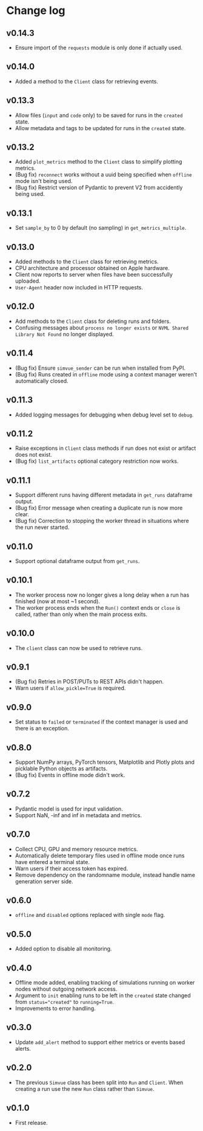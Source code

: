 # Change log

## v0.14.3

* Ensure import of the `requests` module is only done if actually used.

## v0.14.0

* Added a method to the `Client` class for retrieving events.

## v0.13.3

* Allow files (`input` and `code` only) to be saved for runs in the `created` state.
* Allow metadata and tags to be updated for runs in the `created` state.

## v0.13.2

* Added `plot_metrics` method to the `Client` class to simplify plotting metrics.
* (Bug fix) `reconnect` works without a uuid being specified when `offline` mode isn't being used.
* (Bug fix) Restrict version of Pydantic to prevent V2 from accidently being used.

## v0.13.1

* Set `sample_by` to 0 by default (no sampling) in `get_metrics_multiple`.

## v0.13.0

* Added methods to the `Client` class for retrieving metrics.
* CPU architecture and processor obtained on Apple hardware.
* Client now reports to server when files have been successfully uploaded.
* `User-Agent` header now included in HTTP requests.

## v0.12.0

* Add methods to the `Client` class for deleting runs and folders.
* Confusing messages about `process no longer exists` or `NVML Shared Library Not Found` no longer displayed.

## v0.11.4

* (Bug fix) Ensure `simvue_sender` can be run when installed from PyPI.
* (Bug fix) Runs created in `offline` mode using a context manager weren't automatically closed.

## v0.11.3

* Added logging messages for debugging when debug level set to `debug`.

## v0.11.2

* Raise exceptions in `Client` class methods if run does not exist or artifact does not exist.
* (Bug fix) `list_artifacts` optional category restriction now works.

## v0.11.1

* Support different runs having different metadata in `get_runs` dataframe output.
* (Bug fix) Error message when creating a duplicate run is now more clear.
* (Bug fix) Correction to stopping the worker thread in situations where the run never started.

## v0.11.0

* Support optional dataframe output from `get_runs`.

## v0.10.1

* The worker process now no longer gives a long delay when a run has finished (now at most ~1 second).
* The worker process ends when the `Run()` context ends or `close` is called, rather than only when the main process exits.

## v0.10.0

* The `client` class can now be used to retrieve runs.

## v0.9.1

* (Bug fix) Retries in POST/PUTs to REST APIs didn't happen.
* Warn users if `allow_pickle=True` is required.

## v0.9.0

* Set status to `failed` or `terminated` if the context manager is used and there is an exception.

## v0.8.0

* Support NumPy arrays, PyTorch tensors, Matplotlib and Plotly plots and picklable Python objects as artifacts.
* (Bug fix) Events in offline mode didn't work.

## v0.7.2

* Pydantic model is used for input validation.
* Support NaN, -inf and inf in metadata and metrics.

## v0.7.0

* Collect CPU, GPU and memory resource metrics.
* Automatically delete temporary files used in offline mode once runs have entered a terminal state.
* Warn users if their access token has expired.
* Remove dependency on the randomname module, instead handle name generation server side.

## v0.6.0

* `offline` and `disabled` options replaced with single `mode` flag.

## v0.5.0

* Added option to disable all monitoring.

## v0.4.0

* Offline mode added, enabling tracking of simulations running on worker nodes without outgoing network access.
* Argument to `init` enabling runs to be left in the `created` state changed from `status="created"` to `running=True`.
* Improvements to error handling.

## v0.3.0

* Update `add_alert` method to support either metrics or events based alerts.

## v0.2.0

* The previous `Simvue` class has been split into `Run` and `Client`. When creating a run use the new `Run` class rather than `Simvue`.

## v0.1.0

* First release.
